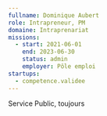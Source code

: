 ```yaml
---
fullname: Dominique Aubert
role: Intrapreneur, PM
domaine: Intraprenariat
missions:
  - start: 2021-06-01
    end: 2023-06-30
    status: admin
    employer: Pôle emploi
startups:
  - competence.validee
---
```


Service Public, toujours
